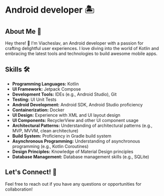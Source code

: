 # Android developer 🏝

## About Me 🚀

Hey there! 👋 I'm Viacheslav, an Android developer with a passion for crafting delightful user experiences. I love diving into the world of Kotlin and embracing the latest tools and technologies to build awesome mobile apps.

## Skills 🛠️
- **Programming Languages:** Kotlin
- **UI Framework:** Jetpack Compose
- **Development Tools:** IDEs (e.g., Android Studio), Git
- **Testing:** UI Unit Tests
- **Android Development:** Android SDK, Android Studio proficiency
- **Containerization:** Docker
- **UI Design:** Experience with XML and UI layout design
- **UI Components:** RecyclerView and other UI component usage
- **Architectural Patterns:** Understanding of architectural patterns (e.g., MVP, MVVM, clean architecture)
- **Build System:** Proficiency in Gradle build system
- **Asynchronous Programming:** Understanding of asynchronous programming (e.g., Kotlin Coroutines)
- **Design Principles:** Knowledge of Material Design principles
- **Database Management:** Database management skills (e.g., SQLite)

## Let's Connect! 🌟

Feel free to reach out if you have any questions or opportunities for collaboration!


